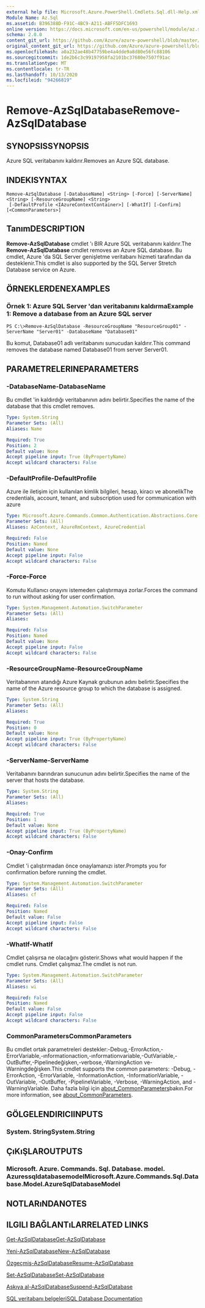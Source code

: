 ```yaml
---
external help file: Microsoft.Azure.PowerShell.Cmdlets.Sql.dll-Help.xml
Module Name: Az.Sql
ms.assetid: B396388D-F91C-4BC9-A211-ABFF5DFC1693
online version: https://docs.microsoft.com/en-us/powershell/module/az.sql/remove-azsqldatabase
schema: 2.0.0
content_git_url: https://github.com/Azure/azure-powershell/blob/master/src/Sql/Sql/help/Remove-AzSqlDatabase.md
original_content_git_url: https://github.com/Azure/azure-powershell/blob/master/src/Sql/Sql/help/Remove-AzSqlDatabase.md
ms.openlocfilehash: a0a232ae48b47759be4a4dde9a8d80e56fc88106
ms.sourcegitcommit: 1de2b6c3c99197958fa2101bc37680e7507f91ac
ms.translationtype: MT
ms.contentlocale: tr-TR
ms.lasthandoff: 10/13/2020
ms.locfileid: "94266819"
---
```

# <span data-ttu-id="a9e2c-101">Remove-AzSqlDatabase</span><span class="sxs-lookup"><span data-stu-id="a9e2c-101">Remove-AzSqlDatabase</span></span>

## <span data-ttu-id="a9e2c-102">SYNOPSIS</span><span class="sxs-lookup"><span data-stu-id="a9e2c-102">SYNOPSIS</span></span>
<span data-ttu-id="a9e2c-103">Azure SQL veritabanını kaldırır.</span><span class="sxs-lookup"><span data-stu-id="a9e2c-103">Removes an Azure SQL database.</span></span>

## <span data-ttu-id="a9e2c-104">INDEKI</span><span class="sxs-lookup"><span data-stu-id="a9e2c-104">SYNTAX</span></span>

```
Remove-AzSqlDatabase [-DatabaseName] <String> [-Force] [-ServerName] <String> [-ResourceGroupName] <String>
 [-DefaultProfile <IAzureContextContainer>] [-WhatIf] [-Confirm] [<CommonParameters>]
```

## <span data-ttu-id="a9e2c-105">Tanım</span><span class="sxs-lookup"><span data-stu-id="a9e2c-105">DESCRIPTION</span></span>
<span data-ttu-id="a9e2c-106">**Remove-AzSqlDatabase** cmdlet 'ı BIR Azure SQL veritabanını kaldırır.</span><span class="sxs-lookup"><span data-stu-id="a9e2c-106">The **Remove-AzSqlDatabase** cmdlet removes an Azure SQL database.</span></span>
<span data-ttu-id="a9e2c-107">Bu cmdlet, Azure 'da SQL Server genişletme veritabanı hizmeti tarafından da desteklenir.</span><span class="sxs-lookup"><span data-stu-id="a9e2c-107">This cmdlet is also supported by the SQL Server Stretch Database service on Azure.</span></span>

## <span data-ttu-id="a9e2c-108">ÖRNEKLERDEN</span><span class="sxs-lookup"><span data-stu-id="a9e2c-108">EXAMPLES</span></span>

### <span data-ttu-id="a9e2c-109">Örnek 1: Azure SQL Server 'dan veritabanını kaldırma</span><span class="sxs-lookup"><span data-stu-id="a9e2c-109">Example 1: Remove a database from an Azure SQL server</span></span>
```
PS C:\>Remove-AzSqlDatabase -ResourceGroupName "ResourceGroup01" -ServerName "Server01" -DatabaseName "Database01"
```

<span data-ttu-id="a9e2c-110">Bu komut, Database01 adlı veritabanını sunucudan kaldırır.</span><span class="sxs-lookup"><span data-stu-id="a9e2c-110">This command removes the database named Database01 from server Server01.</span></span>

## <span data-ttu-id="a9e2c-111">PARAMETRELERINE</span><span class="sxs-lookup"><span data-stu-id="a9e2c-111">PARAMETERS</span></span>

### <span data-ttu-id="a9e2c-112">-DatabaseName</span><span class="sxs-lookup"><span data-stu-id="a9e2c-112">-DatabaseName</span></span>
<span data-ttu-id="a9e2c-113">Bu cmdlet 'in kaldırdığı veritabanının adını belirtir.</span><span class="sxs-lookup"><span data-stu-id="a9e2c-113">Specifies the name of the database that this cmdlet removes.</span></span>

```yaml
Type: System.String
Parameter Sets: (All)
Aliases: Name

Required: True
Position: 2
Default value: None
Accept pipeline input: True (ByPropertyName)
Accept wildcard characters: False
```

### <span data-ttu-id="a9e2c-114">-DefaultProfile</span><span class="sxs-lookup"><span data-stu-id="a9e2c-114">-DefaultProfile</span></span>
<span data-ttu-id="a9e2c-115">Azure ile iletişim için kullanılan kimlik bilgileri, hesap, kiracı ve abonelik</span><span class="sxs-lookup"><span data-stu-id="a9e2c-115">The credentials, account, tenant, and subscription used for communication with azure</span></span>

```yaml
Type: Microsoft.Azure.Commands.Common.Authentication.Abstractions.Core.IAzureContextContainer
Parameter Sets: (All)
Aliases: AzContext, AzureRmContext, AzureCredential

Required: False
Position: Named
Default value: None
Accept pipeline input: False
Accept wildcard characters: False
```

### <span data-ttu-id="a9e2c-116">-Force</span><span class="sxs-lookup"><span data-stu-id="a9e2c-116">-Force</span></span>
<span data-ttu-id="a9e2c-117">Komutu Kullanıcı onayını istemeden çalıştırmaya zorlar.</span><span class="sxs-lookup"><span data-stu-id="a9e2c-117">Forces the command to run without asking for user confirmation.</span></span>

```yaml
Type: System.Management.Automation.SwitchParameter
Parameter Sets: (All)
Aliases:

Required: False
Position: Named
Default value: None
Accept pipeline input: False
Accept wildcard characters: False
```

### <span data-ttu-id="a9e2c-118">-ResourceGroupName</span><span class="sxs-lookup"><span data-stu-id="a9e2c-118">-ResourceGroupName</span></span>
<span data-ttu-id="a9e2c-119">Veritabanının atandığı Azure Kaynak grubunun adını belirtir.</span><span class="sxs-lookup"><span data-stu-id="a9e2c-119">Specifies the name of the Azure resource group to which the database is assigned.</span></span>

```yaml
Type: System.String
Parameter Sets: (All)
Aliases:

Required: True
Position: 0
Default value: None
Accept pipeline input: True (ByPropertyName)
Accept wildcard characters: False
```

### <span data-ttu-id="a9e2c-120">-ServerName</span><span class="sxs-lookup"><span data-stu-id="a9e2c-120">-ServerName</span></span>
<span data-ttu-id="a9e2c-121">Veritabanını barındıran sunucunun adını belirtir.</span><span class="sxs-lookup"><span data-stu-id="a9e2c-121">Specifies the name of the server that hosts the database.</span></span>

```yaml
Type: System.String
Parameter Sets: (All)
Aliases:

Required: True
Position: 1
Default value: None
Accept pipeline input: True (ByPropertyName)
Accept wildcard characters: False
```

### <span data-ttu-id="a9e2c-122">-Onay</span><span class="sxs-lookup"><span data-stu-id="a9e2c-122">-Confirm</span></span>
<span data-ttu-id="a9e2c-123">Cmdlet 'i çalıştırmadan önce onaylamanızı ister.</span><span class="sxs-lookup"><span data-stu-id="a9e2c-123">Prompts you for confirmation before running the cmdlet.</span></span>

```yaml
Type: System.Management.Automation.SwitchParameter
Parameter Sets: (All)
Aliases: cf

Required: False
Position: Named
Default value: False
Accept pipeline input: False
Accept wildcard characters: False
```

### <span data-ttu-id="a9e2c-124">-WhatIf</span><span class="sxs-lookup"><span data-stu-id="a9e2c-124">-WhatIf</span></span>
<span data-ttu-id="a9e2c-125">Cmdlet çalışırsa ne olacağını gösterir.</span><span class="sxs-lookup"><span data-stu-id="a9e2c-125">Shows what would happen if the cmdlet runs.</span></span>
<span data-ttu-id="a9e2c-126">Cmdlet çalışmaz.</span><span class="sxs-lookup"><span data-stu-id="a9e2c-126">The cmdlet is not run.</span></span>

```yaml
Type: System.Management.Automation.SwitchParameter
Parameter Sets: (All)
Aliases: wi

Required: False
Position: Named
Default value: False
Accept pipeline input: False
Accept wildcard characters: False
```

### <span data-ttu-id="a9e2c-127">CommonParameters</span><span class="sxs-lookup"><span data-stu-id="a9e2c-127">CommonParameters</span></span>
<span data-ttu-id="a9e2c-128">Bu cmdlet ortak parametreleri destekler:-Debug,-ErrorAction,-ErrorVariable,-ınformationaction,-ınformationvariable,-OutVariable,-OutBuffer,-Pipelinedeğişken,-verbose,-WarningAction ve-Warningdeğişken.</span><span class="sxs-lookup"><span data-stu-id="a9e2c-128">This cmdlet supports the common parameters: -Debug, -ErrorAction, -ErrorVariable, -InformationAction, -InformationVariable, -OutVariable, -OutBuffer, -PipelineVariable, -Verbose, -WarningAction, and -WarningVariable.</span></span> <span data-ttu-id="a9e2c-129">Daha fazla bilgi için [about_CommonParameters](http://go.microsoft.com/fwlink/?LinkID=113216)bakın.</span><span class="sxs-lookup"><span data-stu-id="a9e2c-129">For more information, see [about_CommonParameters](http://go.microsoft.com/fwlink/?LinkID=113216).</span></span>

## <span data-ttu-id="a9e2c-130">GÖLGELENDIRICI</span><span class="sxs-lookup"><span data-stu-id="a9e2c-130">INPUTS</span></span>

### <span data-ttu-id="a9e2c-131">System. String</span><span class="sxs-lookup"><span data-stu-id="a9e2c-131">System.String</span></span>

## <span data-ttu-id="a9e2c-132">ÇıKıŞLAR</span><span class="sxs-lookup"><span data-stu-id="a9e2c-132">OUTPUTS</span></span>

### <span data-ttu-id="a9e2c-133">Microsoft. Azure. Commands. Sql. Database. model. Azuressqldatabasemodel</span><span class="sxs-lookup"><span data-stu-id="a9e2c-133">Microsoft.Azure.Commands.Sql.Database.Model.AzureSqlDatabaseModel</span></span>

## <span data-ttu-id="a9e2c-134">NOTLARıNDA</span><span class="sxs-lookup"><span data-stu-id="a9e2c-134">NOTES</span></span>

## <span data-ttu-id="a9e2c-135">ILGILI BAĞLANTıLAR</span><span class="sxs-lookup"><span data-stu-id="a9e2c-135">RELATED LINKS</span></span>

[<span data-ttu-id="a9e2c-136">Get-AzSqlDatabase</span><span class="sxs-lookup"><span data-stu-id="a9e2c-136">Get-AzSqlDatabase</span></span>](./Get-AzSqlDatabase.md)

[<span data-ttu-id="a9e2c-137">Yeni-AzSqlDatabase</span><span class="sxs-lookup"><span data-stu-id="a9e2c-137">New-AzSqlDatabase</span></span>](./New-AzSqlDatabase.md)

[<span data-ttu-id="a9e2c-138">Özgeçmiş-AzSqlDatabase</span><span class="sxs-lookup"><span data-stu-id="a9e2c-138">Resume-AzSqlDatabase</span></span>](./Resume-AzSqlDatabase.md)

[<span data-ttu-id="a9e2c-139">Set-AzSqlDatabase</span><span class="sxs-lookup"><span data-stu-id="a9e2c-139">Set-AzSqlDatabase</span></span>](./Set-AzSqlDatabase.md)

[<span data-ttu-id="a9e2c-140">Askıya al-AzSqlDatabase</span><span class="sxs-lookup"><span data-stu-id="a9e2c-140">Suspend-AzSqlDatabase</span></span>](./Suspend-AzSqlDatabase.md)

[<span data-ttu-id="a9e2c-141">SQL veritabanı belgeleri</span><span class="sxs-lookup"><span data-stu-id="a9e2c-141">SQL Database Documentation</span></span>](https://docs.microsoft.com/azure/sql-database/)


